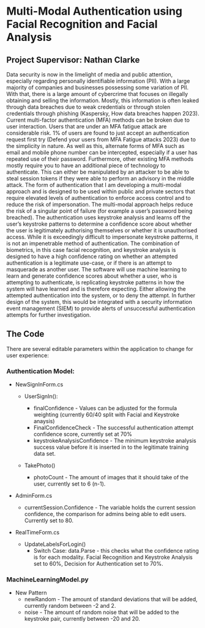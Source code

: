 # Multi-Modal Authentication using Facial Recognition and Facial Analysis
## Project Supervisor: Nathan Clarke


Data security is now in the limelight of media and public attention, especially regarding
personally identifiable information (PII). With a large majority of companies and
businesses possessing some variation of PII. With that, there is a large amount of
cybercrime that focuses on illegally obtaining and selling the information. Mostly, this
information is often leaked through data breaches due to weak credentials or through
stolen credentials through phishing (Kaspersky, How data breaches happen 2023). Current
multi-factor authentication (MFA) methods can be broken due to user interaction. Users
that are under an MFA fatigue attack are considerable risk. 1% of users are found to just
accept an authentication request first try (Defend your users from MFA Fatigue attacks
2023) due to the simplicity in nature. As well as this, alternate forms of MFA such as email
and mobile phone number can be intercepted, especially if a user has repeated use of their
password. Furthermore, other existing MFA methods mostly require you to have an
additional piece of technology to authenticate. This can either be manipulated by an
attacker to be able to steal session tokens if they were able to perform an advisory in the
middle attack.
The form of authentication that I am developing a multi-modal approach and is
designed to be used within public and private sectors that require elevated levels of
authentication to enforce access control and to reduce the risk of impersonation. The
multi-modal approach helps reduce the risk of a singular point of failure (for example a
user’s password being breached). The authentication uses keystroke analysis and learns
off the user’s keystroke patterns to determine a confidence score about whether the
user is legitimately authorising themselves or whether it is unauthorised access. While
it is exceedingly difficult to impersonate keystroke patterns, it is not an impenetrable
method of authentication. The combination of biometrics, in this case facial
recognition, and keystroke analysis is designed to have a high confidence rating on
whether an attempted authentication is a legitimate use-case, or if there is an attempt
to masquerade as another user.
The software will use machine learning to learn and generate confidence scores about
whether a user, who is attempting to authenticate, is replicating keystroke patterns in
how the system will have learned and is therefore expecting. Either allowing the
attempted authentication into the system, or to deny the attempt. In further design of
the system, this would be integrated with a security information event management
(SIEM) to provide alerts of unsuccessful authentication attempts for further
investigation.

## The Code

There are several editable parameters within the application to change for user experience:

### Authentication Model:

- NewSignInForm.cs </br>

  - UserSignIn():</br>
      - finalConfidence - Values can be adjusted for the formula weighting (currently 60/40 split with Facial and Keystroke anaysis)</br>
      - FinalConfidenceCheck - The successful authentication attempt confidence score, currently set at 70% </br>
      - keystrokeAnalysisConfidence - The minimum keystroke analysis success value before it is inserted in to the legitimate training data set.</br>

  - TakePhoto()
     - photoCount - The amount of images that it should take of the user, currently set to 6 (n-1).

- AdminForm.cs </br>
  - currentSession.Confidence - The variable holds the current session confidence, the comparison for admins being able to edit users. Currently set to 80.

 - RealTimeForm.cs </br>
    - UpdateLabelsForLogin()
      - Switch Case: data.Parse - this checks what the confidence rating is for each modality. Facial Recognition and Keystroke Analysis set to 60%, Decision for Authentication set to 70%.

### MachineLearningModel.py

 - New Pattern
     - newRandom - The amount of standard deviations that will be added, currently random between -2 and 2.
     - noise - The amount of random noise that will be added to the keystroke pair, currently between -20 and 20.
